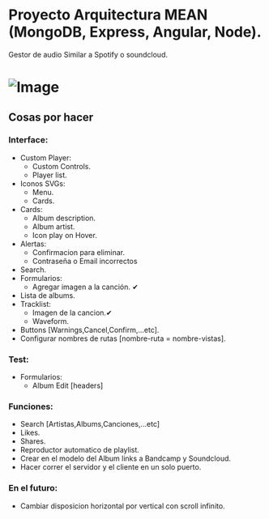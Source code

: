 # Proyecto Arquitectura MEAN (MongoDB, Express, Angular, Node).
Gestor de audio Similar a Spotify o soundcloud.

![Image](https://hollywoodsuite.ca/wp-content/uploads/2016/07/rhapsody.gif)
=======

## Cosas por hacer 
### Interface:
* Custom Player:
  - Custom Controls.
  - Player list.
* Iconos SVGs:
  - Menu.
  - Cards.
* Cards:
  - Album description.
  - Album artist.
  - Icon play on Hover.
* Alertas:
  - Confirmacion para eliminar.
  - Contraseña o Email incorrectos
* Search.
* Formularios:
  - Agregar imagen a la canción. ✔    
* Lista de albums.
* Tracklist:
  - Imagen de la cancion.✔
  - Waveform.
* Buttons [Warnings,Cancel,Confirm,...etc].
* Configurar nombres de rutas [nombre-ruta = nombre-vistas].

### Test:
* Formularios:
  - Album Edit [headers]

### Funciones:
* Search [Artistas,Albums,Canciones,...etc]
* Likes.
* Shares.
* Reproductor automatico de playlist.
* Crear en el modelo del Album links a Bandcamp y Soundcloud.
* Hacer correr el servidor y el cliente en un solo puerto.

### En el futuro: 
* Cambiar disposicion horizontal por vertical con scroll infinito.
 
